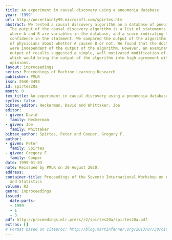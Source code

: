 ```yaml
---
title: An experiment in causal discovery using a pneumonia database
year: '1999'
url: http://uncertainty99.microsoft.com/spirtes.htm
abstract: We tested a causal discovery algorithm on a database of pneumonia patients.
  The output of the causal discovery algorithm is a list of statements "A causes B",
  where A and B are variables in the database, and a score indicating the degree of
  confidence in the statement. We compared the output of the algorithm with the opinions
  of physicians about whether A caused B or not. We found that the doctors opinions
  were independent of the output of the algorithm. However, an examination of the
  output of results suggested a simple, well motivated modification of the algorithm
  which would bring the output of the algorithm into high agreement with the physicians
  opinions.
layout: inproceedings
series: Proceedings of Machine Learning Research
publisher: PMLR
issn: 2640-3498
id: spirtes20a
month: 0
tex_title: An experiment in causal discovery using a pneumonia database
cycles: false
bibtex_editor: Heckerman, David and Whittaker, Joe
editor:
- given: David
  family: Heckerman
- given: Joe
  family: Whittaker
bibtex_author: Spirtes, Peter and Cooper, Gregory F.
author:
- given: Peter
  family: Spirtes
- given: Gregory F.
  family: Cooper
date: 1999-01-03
note: Reissued by PMLR on 20 August 2020.
address:
container-title: Proceedings of the Seventh International Workshop on Artificial Intelligence
  and Statistics
volume: R2
genre: inproceedings
issued:
  date-parts:
  - 1999
  - 1
  - 3
pdf: http://proceedings.mlr.press/r2/spirtes20a/spirtes20a.pdf
extras: []
# Format based on citeproc: http://blog.martinfenner.org/2013/07/30/citeproc-yaml-for-bibliographies/
---
```

